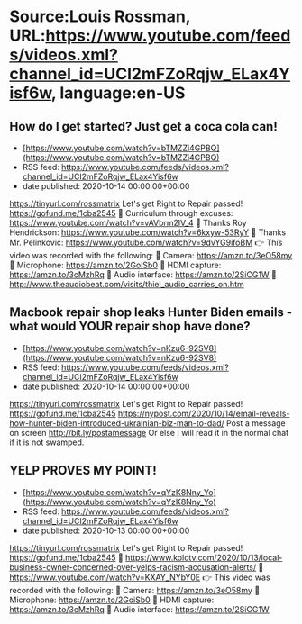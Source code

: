 # Source:Louis Rossman, URL:https://www.youtube.com/feeds/videos.xml?channel_id=UCl2mFZoRqjw_ELax4Yisf6w, language:en-US

## How do I get started? Just get a coca cola can!
 - [https://www.youtube.com/watch?v=bTMZZi4GPBQ](https://www.youtube.com/watch?v=bTMZZi4GPBQ)
 - RSS feed: https://www.youtube.com/feeds/videos.xml?channel_id=UCl2mFZoRqjw_ELax4Yisf6w
 - date published: 2020-10-14 00:00:00+00:00

https://tinyurl.com/rossmatrix
Let's get Right to Repair passed! https://gofund.me/1cba2545
🔵 Curriculum through excuses: https://www.youtube.com/watch?v=vAVbrm2lV_4
🔵 Thanks Roy Hendrickson: https://www.youtube.com/watch?v=6kxyw-53RyY
🔵 Thanks Mr. Pelinkovic: https://www.youtube.com/watch?v=9dvYG9ifoBM
👉 This video was recorded with the following:
🔵 Camera: https://amzn.to/3eO58my
🔵 Microphone: https://amzn.to/2GoiSb0
🔵 HDMI capture: https://amzn.to/3cMzhRq
🔵 Audio interface: https://amzn.to/2SiCG1W
🔵 http://www.theaudiobeat.com/visits/thiel_audio_carries_on.htm

## Macbook repair shop leaks Hunter Biden emails - what would YOUR repair shop have done?
 - [https://www.youtube.com/watch?v=nKzu6-92SV8](https://www.youtube.com/watch?v=nKzu6-92SV8)
 - RSS feed: https://www.youtube.com/feeds/videos.xml?channel_id=UCl2mFZoRqjw_ELax4Yisf6w
 - date published: 2020-10-14 00:00:00+00:00

https://tinyurl.com/rossmatrix
Let's get Right to Repair passed! https://gofund.me/1cba2545
https://nypost.com/2020/10/14/email-reveals-how-hunter-biden-introduced-ukrainian-biz-man-to-dad/ Post a message on screen http://bit.ly/postamessage Or else I will read it in the normal chat if it is not swamped.

## YELP PROVES MY POINT!
 - [https://www.youtube.com/watch?v=qYzK8Nny_Yo](https://www.youtube.com/watch?v=qYzK8Nny_Yo)
 - RSS feed: https://www.youtube.com/feeds/videos.xml?channel_id=UCl2mFZoRqjw_ELax4Yisf6w
 - date published: 2020-10-13 00:00:00+00:00

https://tinyurl.com/rossmatrix
Let's get Right to Repair passed! https://gofund.me/1cba2545
🔵 https://www.kolotv.com/2020/10/13/local-business-owner-concerned-over-yelps-racism-accusation-alerts/
🔵 https://www.youtube.com/watch?v=KXAY_NYbY0E
👉 This video was recorded with the following:
🔵 Camera: https://amzn.to/3eO58my
🔵 Microphone: https://amzn.to/2GoiSb0
🔵 HDMI capture: https://amzn.to/3cMzhRq
🔵 Audio interface: https://amzn.to/2SiCG1W

